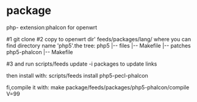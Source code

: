 # package
php- extension:phalcon for openwrt

#1 git clone
#2 copy to openwrt dir' feeds/packages/lang/ where you can find directory name 'php5'.the tree:
php5
|-- files
|-- Makefile
|-- patches
php5-phalcon
|-- Makefile

#3 and run 
scripts/feeds update -i packages 
to update links

then install with:
scripts/feeds install php5-pecl-phalcon

fi,compile it with:
make package/feeds/packages/php5-phalcon/compile V=99

